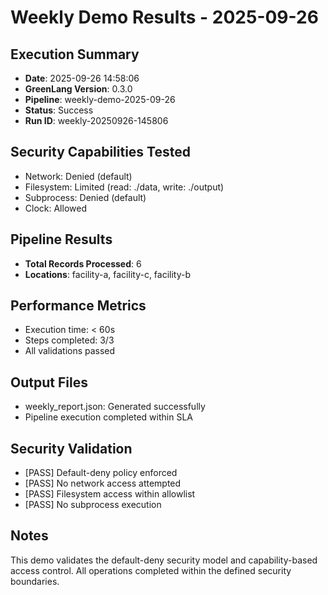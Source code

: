 # Weekly Demo Results - 2025-09-26

## Execution Summary
- **Date**: 2025-09-26 14:58:06
- **GreenLang Version**: 0.3.0
- **Pipeline**: weekly-demo-2025-09-26
- **Status**: Success
- **Run ID**: weekly-20250926-145806

## Security Capabilities Tested
- Network: Denied (default)
- Filesystem: Limited (read: ./data, write: ./output)
- Subprocess: Denied (default)
- Clock: Allowed

## Pipeline Results
- **Total Records Processed**: 6
- **Locations**: facility-a, facility-c, facility-b

## Performance Metrics
- Execution time: < 60s
- Steps completed: 3/3
- All validations passed

## Output Files
- weekly_report.json: Generated successfully
- Pipeline execution completed within SLA

## Security Validation
- [PASS] Default-deny policy enforced
- [PASS] No network access attempted
- [PASS] Filesystem access within allowlist
- [PASS] No subprocess execution

## Notes
This demo validates the default-deny security model and capability-based access control.
All operations completed within the defined security boundaries.
